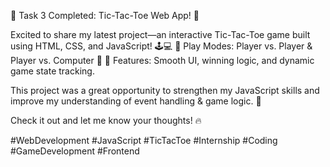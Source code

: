 🎯 Task 3 Completed: Tic-Tac-Toe Web App! 🎯

Excited to share my latest project—an interactive Tic-Tac-Toe game built using HTML, CSS, and JavaScript! 🕹️💻
🔹 Play Modes: Player vs. Player & Player vs. Computer 🤖
🔹 Features: Smooth UI, winning logic, and dynamic game state tracking.

This project was a great opportunity to strengthen my JavaScript skills and improve my understanding of event handling & game logic. 🚀

Check it out and let me know your thoughts! 🔥

#WebDevelopment #JavaScript #TicTacToe #Internship #Coding #GameDevelopment #Frontend








